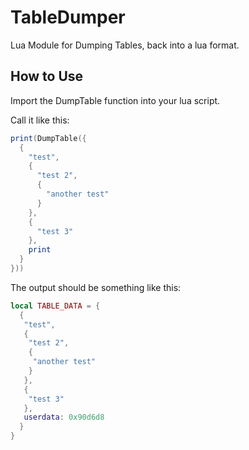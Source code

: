 # TableDumper
Lua Module for Dumping Tables, back into a lua format.

## How to Use
Import the DumpTable function into your lua script.

Call it like this:
```lua
print(DumpTable({
  {
    "test",
    {
      "test 2",
      {
        "another test"
      }
    },
    {
      "test 3"
    }, 
    print
  }
}))
```
The output should be something like this:
```lua
local TABLE_DATA = {
  {
   "test",
   {
    "test 2",
    {
     "another test"
    }
   },
   {
    "test 3"
   },
   userdata: 0x90d6d8
  }
}
```
